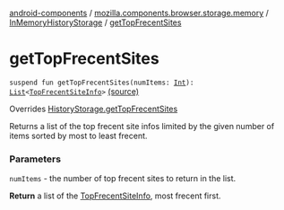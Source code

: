 [android-components](../../index.md) / [mozilla.components.browser.storage.memory](../index.md) / [InMemoryHistoryStorage](index.md) / [getTopFrecentSites](./get-top-frecent-sites.md)

# getTopFrecentSites

`suspend fun getTopFrecentSites(numItems: `[`Int`](https://kotlinlang.org/api/latest/jvm/stdlib/kotlin/-int/index.html)`): `[`List`](https://kotlinlang.org/api/latest/jvm/stdlib/kotlin.collections/-list/index.html)`<`[`TopFrecentSiteInfo`](../../mozilla.components.concept.storage/-top-frecent-site-info/index.md)`>` [(source)](https://github.com/mozilla-mobile/android-components/blob/master/components/browser/storage-memory/src/main/java/mozilla/components/browser/storage/memory/InMemoryHistoryStorage.kt#L97)

Overrides [HistoryStorage.getTopFrecentSites](../../mozilla.components.concept.storage/-history-storage/get-top-frecent-sites.md)

Returns a list of the top frecent site infos limited by the given number of items
sorted by most to least frecent.

### Parameters

`numItems` - the number of top frecent sites to return in the list.

**Return**
a list of the [TopFrecentSiteInfo](../../mozilla.components.concept.storage/-top-frecent-site-info/index.md), most frecent first.

